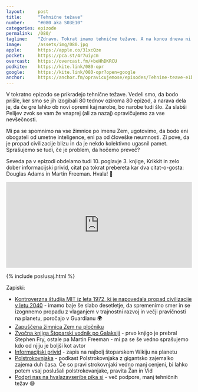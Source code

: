 ```yaml
---
layout: 	post
title:  	"Tehnične težave"
number: 	"#080 aka S03E10"
categories:	epizode
permalink:	/080/
tagline: 	"Zdravo. Tokrat imamo tehnične težave. A na koncu dneva ni nič hujšega in epizodo pripeljemo do konca. Za nastali zvok se opravičujemo."
image:		/assets/img/080.jpg
apple:		https://apple.co/31xcQze
pocket:		https://pca.st/4r7uiycm
overcast:	https://overcast.fm/+beHhDKRCU
podkite:	https://kite.link/080-opr
google:		https://kite.link/080-opr?open=google
anchor:		https://anchor.fm/opravicujemose/episodes/Tehnine-teave-e1b9lmq
---
```


V tokratno epizodo se prikradejo tehnične težave. Vedeli smo, da bodo prišle, ker smo se jih izogibali 80 tednov oziroma 80 epizod, a narava dela je, da če gre lahko ob novi opremi kaj narobe, bo narobe tudi šlo. Za slabši Pelijev zvok se vam že vnaprej (ali za nazaj) opravičujemo za vse nevšečnosti. 

Mi pa se spomnimo na vse žimnice po imenu Zem, ugotovimo, da bodo eni obogateli od umetne inteligence, eni pa od človeške neumnosti. Zi pove, da je propad civilizacije blizu in da je nekdo kolektivno ugasnil pamet. Sprašujemo se tudi, če je problem, da hočemo preveč? 

Seveda pa v epizodi obdelamo tudi 10. poglavje 3. knjige, Krikkit in zelo dober informacijski privid, citat pa tokrat prebereta kar dva citat-o-gosta: Douglas Adams in Martin Freeman. Hvala! 🙏 

<iframe src="https://open.spotify.com/embed/episode/2hM6u72vtWDEQTAQtmer7S?utm_source=generator" width="100%" height="232" frameBorder="0" allowfullscreen="" allow="autoplay; clipboard-write; encrypted-media; fullscreen; picture-in-picture"></iframe> 

{% include poslusaj.html %}

Zapiski:
- [Kontroverzna študija MIT iz leta 1972, ki je napovedala propad civilizacije v letu 2040](https://www.theguardian.com/environment/2021/jul/25/gaya-herrington-mit-study-the-limits-to-growth) - imamo baje še slabo desetletje, da spremenimo smer in se izognnemo propadu z vlaganjem v trajnostni razvoj in večji pravičnosti na planetu, poročajo v Guardianu 🌍
- [Zapuščena žimnica Zem na pločniku](https://www.flickr.com/photos/50780708@N02/32117912732/)
- [Zvočna knjiga Štoparski vodnik po Galaksiji](https://amzn.to/334BFDu) - prvo knjigo je prebral Stephen Fry, ostale pa Martin Freeman - mi pa se še vedno sprašujemo kdo od njiju je boljši kot avtor 
- [Informacijski privid](https://hitchhikers.fandom.com/wiki/Informational_Illusion) - zapis na najbolj štoparskem Wikiju na planetu
- [Polstrokovnjaka](https://podcasts.apple.com/si/podcast/polstrokovnjaka/id1589435052) - podkast Polstrokovnjaka z gigantsko zajemalko zajema duh časa. Če so pravi strokovnjaki vedno manj cenjeni, bi lahko potem vsaj poslušali polstrokovanjake, pravita Žan in Vid
- [Podpri nas na hvalazavseribe pika si](https://hvalazavseribe.si/#-podpri-nas) - več podpore, manj tehničnih težav 😅